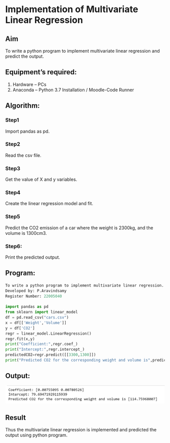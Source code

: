 # Implementation of Multivariate Linear Regression
## Aim
To write a python program to implement multivariate linear regression and predict the output.
## Equipment’s required:
1.	Hardware – PCs
2.	Anaconda – Python 3.7 Installation / Moodle-Code Runner
## Algorithm:
### Step1
Import pandas as pd.


### Step2
Read the csv file.


### Step3
Get the value of X and y variables.



### Step4
Create the linear regression model and fit.



### Step5
Predict the CO2 emission of a car where the weight is 2300kg, and the volume is 1300cm3.

### Step6:
Print the predicted output.

## Program:
```python
To write a python program to implement multivariate linear regression.
Developed by: P.Aravindsamy
Register Number: 22005040

import pandas as pd
from sklearn import linear_model
df = pd.read_csv("cars.csv")
x = df[['Weight','Volume']]
y = df['CO2']
regr = linear_model.LinearRegression()
regr.fit(x,y)
print("Coefficient:",regr.coef_)
print("Intercept:",regr.intercept_)
predictedCO2=regr.predict([[3300,1300]])
print("Predicted CO2 for the corresponding weight and volume is",predictedCO2)

```
## Output:
![output](./output.png)




## Result
Thus the multivariate linear regression is implemented and predicted the output using python program.